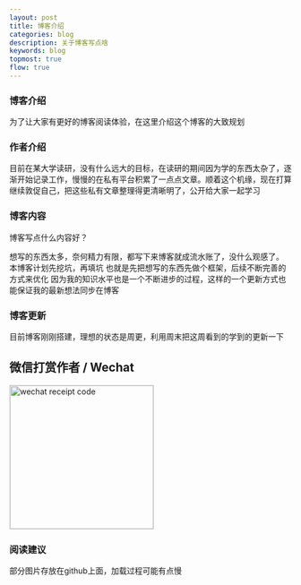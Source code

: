 ```yaml
---
layout: post
title: 博客介绍
categories: blog
description: 关于博客写点啥
keywords: blog
topmost: true
flow: true
---
```


### 博客介绍

为了让大家有更好的博客阅读体验，在这里介绍这个博客的大致规划


### 作者介绍

目前在某大学读研，没有什么远大的目标，在读研的期间因为学的东西太杂了，逐渐开始记录工作，慢慢的在私有平台积累了一点点文章。顺着这个机缘，现在打算继续敦促自己，把这些私有文章整理得更清晰明了，公开给大家一起学习

### 博客内容

博客写点什么内容好？

想写的东西太多，奈何精力有限，都写下来博客就成流水账了，没什么观感了。
本博客计划先挖坑，再填坑
也就是先把想写的东西先做个框架，后续不断完善的方式来优化
因为我的知识水平也是一个不断进步的过程，这样的一个更新方式也能保证我的最新想法同步在博客

<!-- 这是一段注释，在渲染后的文档中不会显示 
1. 写科目知识感觉数学公式太复杂，调整格式需要花费太多时间
2. 写读书笔记，这个更新的太慢，因为我太懒了看书的进度太慢
3. 写软件教程，这个是最简单的，但是我不知道哪些能写哪些不能写-->

### 博客更新

目前博客刚刚搭建，理想的状态是周更，利用周末把这周看到的学到的更新一下


## 微信打赏作者 / Wechat

<img style="width:256px;border:1px solid lightgrey;" src="{{ assets_base_url }}/assets/images/receipt-code-wechat.jpeg" alt="wechat receipt code" />

### 阅读建议
部分图片存放在github上面，加载过程可能有点慢
